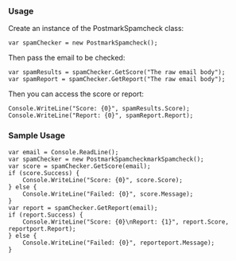 ### Usage

Create an instance of the PostmarkSpamcheck class:

`var spamChecker = new PostmarkSpamcheck();`

Then pass the email to be checked:

    var spamResults = spamChecker.GetScore("The raw email body");
    var spamReport = spamChecker.GetReport("The raw email body");

Then you can access the score or report:

    Console.WriteLine("Score: {0}", spamResults.Score);
    Console.WriteLine("Report: {0}", spamReport.Report);

### Sample Usage

    var email = Console.ReadLine();
    var spamChecker = new PostmarkSpamcheckmarkSpamcheck();
    var score = spamChecker.GetScore(email);
    if (score.Success) {
        Console.WriteLine("Score: {0}", score.Score);
    } else {
        Console.WriteLine("Failed: {0}", score.Message);
    }
    var report = spamChecker.GetReport(email);
    if (report.Success) {
        Console.WriteLine("Score: {0}\nReport: {1}", report.Score, reportport.Report);
    } else {
        Console.WriteLine("Failed: {0}", reporteport.Message);
    }
